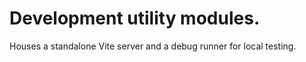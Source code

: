 # Development utility modules.

Houses a standalone Vite server and a debug runner for local testing.